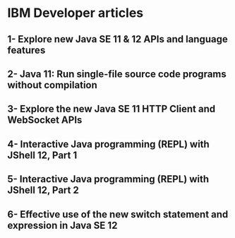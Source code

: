 # IBM Developer articles
## 1- Explore new Java SE 11 & 12 APIs and language features
## 2- Java 11: Run single-file source code programs without compilation
## 3- Explore the new Java SE 11 HTTP Client and WebSocket APIs
## 4- Interactive Java programming (REPL) with JShell 12, Part 1
## 5- Interactive Java programming (REPL) with JShell 12, Part 2
## 6- Effective use of the new switch statement and expression in Java SE 12
